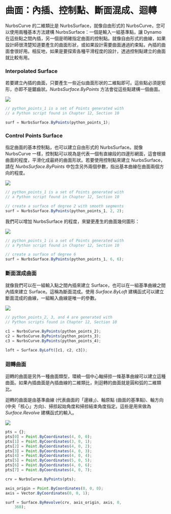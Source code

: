 # 曲面：內插、控制點、斷面混成、迴轉

NurbsCurve 的二維類比是 NurbsSurface，就像自由形式的 NurbsCurve，您可以使用兩種基本方法建構 NurbsSurface：一個是輸入一組基準點，讓 Dynamo 在這些點之間內插，另一個是明確指定曲面的控制點。就像自由形式的曲線，如果設計師很清楚知道要產生的曲面形狀，或如果設計需要曲面通過約束點，內插的曲面會很好用。相反地，如果是要探索各種平滑程度的設計，透過控制點建立的曲面就比較有用。

### Interpolated Surface

若要建立內插的曲面，只要產生一些近似曲面形狀的二維點即可。這些點必須是矩形，亦即不是鋸齒狀。_NurbsSurface.ByPoints_ 方法會從這些點建構一個曲面。

![](../images/8-2/6/Surfaces\_01.png)

```js
// python_points_1 is a set of Points generated with
// a Python script found in Chapter 12, Section 10

surf = NurbsSurface.ByPoints(python_points_1);
```

### Control Points Surface

指定曲面的基本控制點，也可以建立自由形式的 NurbsSurface。就像 NurbsCurve 一樣，控制點可以視為是代表一個有直線段的四邊形網面，這會根據曲面的程度，平滑化成最終的曲面形狀。若要使用控制點來建立 NurbsSurface，請在 _NurbsSurface.ByPoints_ 中包含另外兩個參數，指出基本曲線在曲面兩個方向的程度。

![](../images/8-2/6/Surfaces\_02.png)

```js
// python_points_1 is a set of Points generated with
// a Python script found in Chapter 12, Section 10

// create a surface of degree 2 with smooth segments
surf = NurbsSurface.ByPoints(python_points_1, 2, 2);
```

我們可以增加 NurbsSurface 的程度，來變更產生的曲面幾何圖形：

![](../images/8-2/6/Surfaces\_03.png)

```js
// python_points_1 is a set of Points generated with
// a Python script found in Chapter 12, Section 10

// create a surface of degree 6
surf = NurbsSurface.ByPoints(python_points_1, 6, 6);
```

### 斷面混成曲面

就像我們可以在一組輸入點之間內插來建立 Surface，也可以在一組基準曲線之間內插來建立 Surface。這稱為斷面混成。使用 _Surface.ByLoft_ 建構函式可以建立斷面混成的曲線，一組輸入曲線是唯一的參數。

![](../images/8-2/6/Surfaces\_04.png)

```js
// python_points_2, 3, and 4 are generated with
// Python scripts found in Chapter 12, Section 10

c1 = NurbsCurve.ByPoints(python_points_2);
c2 = NurbsCurve.ByPoints(python_points_3);
c3 = NurbsCurve.ByPoints(python_points_4);

loft = Surface.ByLoft([c1, c2, c3]);
```

### 迴轉曲面

迴轉的曲面是另外一種曲面類型，環繞一個中心軸掃掠一條基準曲線可以建立這種曲面。如果內插曲面是內插曲線的二維類比，則迴轉的曲面就是圓和弧的二維類比。

迴轉的曲面是由基準曲線 (代表曲面的「邊緣」)、軸原點 (曲面的基準點)、軸方向 (中央「核心」方向)、掃掠起始角度和掃掠結束角度指定。這些是用來做為 _Surface.Revolve_ 建構函式的輸入。

![](../images/8-2/6/Surfaces\_05.png)

```js
pts = {};
pts[0] = Point.ByCoordinates(4, 0, 0);
pts[1] = Point.ByCoordinates(3, 0, 1);
pts[2] = Point.ByCoordinates(4, 0, 2);
pts[3] = Point.ByCoordinates(4, 0, 3);
pts[4] = Point.ByCoordinates(4, 0, 4);
pts[5] = Point.ByCoordinates(5, 0, 5);
pts[6] = Point.ByCoordinates(4, 0, 6);
pts[7] = Point.ByCoordinates(4, 0, 7);

crv = NurbsCurve.ByPoints(pts);

axis_origin = Point.ByCoordinates(0, 0, 0);
axis = Vector.ByCoordinates(0, 0, 1);

surf = Surface.ByRevolve(crv, axis_origin, axis, 0,
    360);
```
